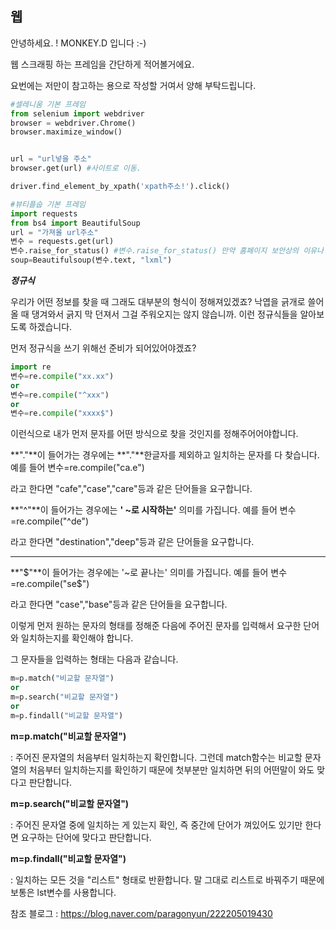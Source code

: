 ## 웹

안녕하세요. ! MONKEY.D 입니다 :-) 

웹 스크래핑 하는 프레임을 간단하게 적어볼거에요.

요번에는 저만이 참고하는 용으로 작성할 거여서 양해 부탁드립니다. 

```python
#셀레니움 기본 프레임
from selenium import webdriver
browser = webdriver.Chrome()
browser.maximize_window()


url = "url넣을 주소"
browser.get(url) #사이트로 이동.
```

```python
driver.find_element_by_xpath('xpath주소!').click()
```

```python
#뷰티플숩 기본 프레임
import requests
from bs4 import BeautifulSoup
url = "가져올 url주소"
변수 = requests.get(url)
변수.raise_for_status() #변수.raise_for_status() 만약 홈페이지 보안상의 이유나 모종의 이유로 스크래핑이 불가능한 경우에 오류를 내는 함수식입니다.
soup=Beautifulsoup(변수.text, "lxml")
```

***정규식***

우리가 어떤 정보를 찾을 때 그래도 대부분의 형식이 정해져있겠죠? 낙엽을 긁개로 쓸어올 때 댕겨와서 긁지 막 던져서 그걸 주워오지는 않지 않습니까. 이런 정규식들을 알아보도록 하겠습니다.

먼저 정규식을 쓰기 위해선 준비가 되어있어야겠죠?

```python
import re
변수=re.compile("xx.xx")
or
변수=re.compile("^xxx")
or
변수=re.compile("xxxx$")

```

이런식으로 내가 먼저 문자를 어떤 방식으로 찾을 것인지를 정해주어어야합니다.



**"."**이 들어가는 경우에는 **"."**한글자를 제외하고 일치하는 문자를 다 찾습니다. 예를 들어 변수=re.compile("ca.e")

라고 한다면 "cafe","case","care"등과 같은 단어들을 요구합니다.



**"^"**이 들어가는 경우에는 **' ~로 시작하는'** 의미를 가집니다. 예를 들어 변수=re.compile("^de")

라고 한다면 "destination","deep"등과 같은 단어들을 요구합니다.

****

**"$"**이 들어가는 경우에는 '~로 끝나는' 의미를 가집니다. 예를 들어 변수=re.compile("se$")

라고 한다면 "case","base"등과 같은 단어들을 요구합니다.



이렇게 먼저 원하는 문자의 형태를 정해준 다음에 주어진 문자를 입력해서 요구한 단어와 일치하는지를 확인해야 합니다.



그 문자들을 입력하는 형태는 다음과 같습니다. 

```python
m=p.match("비교할 문자열") 
or
m=p.search("비교할 문자열") 
or
m=p.findall("비교할 문자열") 
```

**m=p.match("비교할 문자열")** 

 : 주어진 문자열의 처음부터 일치하는지 확인합니다. 그런데 match함수는 비교할 문자열의 처음부터 일치하는지를 확인하기 때문에 첫부분만 일치하면 뒤의 어떤말이 와도 맞다고 판단합니다.



**m=p.search("비교할 문자열")**

 : 주어진 문자열 중에 일치하는 게 있는지 확인, 즉 중간에 단어가 껴있어도 있기만 한다면 요구하는 단어에 맞다고 판단합니다.



**m=p.findall("비교할 문자열")**

 : 일치하는 모든 것을 "리스트" 형태로 반환합니다. 말 그대로 리스트로 바꿔주기 때문에 보통은 lst변수를 사용합니다.



참조 블로그 : https://blog.naver.com/paragonyun/222205019430